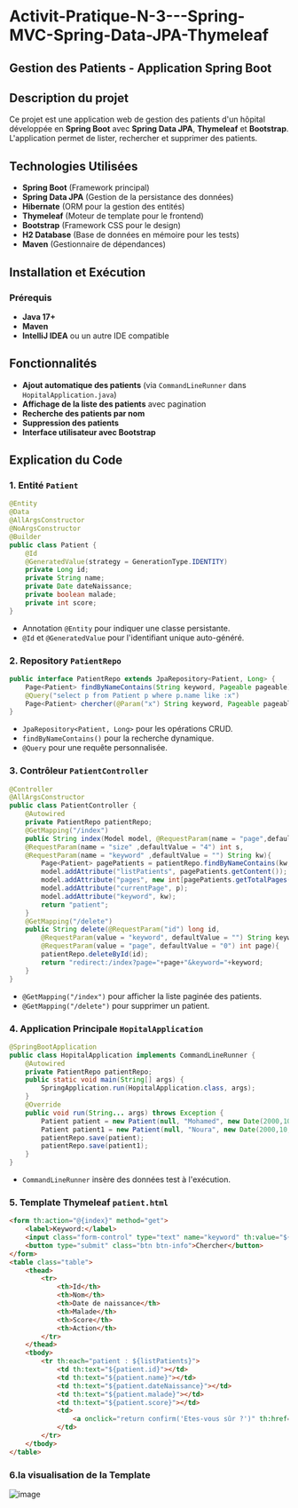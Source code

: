 # Activit-Pratique-N-3---Spring-MVC-Spring-Data-JPA-Thymeleaf
## Gestion des Patients - Application Spring Boot

## Description du projet
Ce projet est une application web de gestion des patients d'un hôpital développée en **Spring Boot** avec **Spring Data JPA**, **Thymeleaf** et **Bootstrap**. L'application permet de lister, rechercher et supprimer des patients.

## Technologies Utilisées
- **Spring Boot** (Framework principal)
- **Spring Data JPA** (Gestion de la persistance des données)
- **Hibernate** (ORM pour la gestion des entités)
- **Thymeleaf** (Moteur de template pour le frontend)
- **Bootstrap** (Framework CSS pour le design)
- **H2 Database** (Base de données en mémoire pour les tests)
- **Maven** (Gestionnaire de dépendances)

## Installation et Exécution
### Prérequis
- **Java 17+**
- **Maven**
- **IntelliJ IDEA** ou un autre IDE compatible


## Fonctionnalités
- **Ajout automatique des patients** (via `CommandLineRunner` dans `HopitalApplication.java`)
- **Affichage de la liste des patients** avec pagination
- **Recherche des patients par nom**
- **Suppression des patients**
- **Interface utilisateur avec Bootstrap**

## Explication du Code
### 1. **Entité `Patient`**
```java
@Entity
@Data
@AllArgsConstructor
@NoArgsConstructor
@Builder
public class Patient {
    @Id
    @GeneratedValue(strategy = GenerationType.IDENTITY)
    private Long id;
    private String name;
    private Date dateNaissance;
    private boolean malade;
    private int score;
}
```
- Annotation `@Entity` pour indiquer une classe persistante.
- `@Id` et `@GeneratedValue` pour l'identifiant unique auto-généré.

### 2. **Repository `PatientRepo`**
```java
public interface PatientRepo extends JpaRepository<Patient, Long> {
    Page<Patient> findByNameContains(String keyword, Pageable pageable);
    @Query("select p from Patient p where p.name like :x")
    Page<Patient> chercher(@Param("x") String keyword, Pageable pageable);
}
```
- `JpaRepository<Patient, Long>` pour les opérations CRUD.
- `findByNameContains()` pour la recherche dynamique.
- `@Query` pour une requête personnalisée.

### 3. **Contrôleur `PatientController`**
```java
@Controller
@AllArgsConstructor
public class PatientController {
    @Autowired
    private PatientRepo patientRepo;
    @GetMapping("/index")
    public String index(Model model, @RequestParam(name = "page",defaultValue = "0") int p,
    @RequestParam(name = "size" ,defaultValue = "4") int s,
    @RequestParam(name = "keyword" ,defaultValue = "") String kw){
        Page<Patient> pagePatients = patientRepo.findByNameContains(kw, PageRequest.of(p, s));
        model.addAttribute("listPatients", pagePatients.getContent());
        model.addAttribute("pages", new int[pagePatients.getTotalPages()]);
        model.addAttribute("currentPage", p);
        model.addAttribute("keyword", kw);
        return "patient";
    }
    @GetMapping("/delete")
    public String delete(@RequestParam("id") long id,
        @RequestParam(value = "keyword", defaultValue = "") String keyword,
        @RequestParam(value = "page", defaultValue = "0") int page){
        patientRepo.deleteById(id);
        return "redirect:/index?page="+page+"&keyword="+keyword;
    }
}
```
- `@GetMapping("/index")` pour afficher la liste paginée des patients.
- `@GetMapping("/delete")` pour supprimer un patient.

### 4. **Application Principale `HopitalApplication`**
```java
@SpringBootApplication
public class HopitalApplication implements CommandLineRunner {
    @Autowired
    private PatientRepo patientRepo;
    public static void main(String[] args) {
        SpringApplication.run(HopitalApplication.class, args);
    }
    @Override
    public void run(String... args) throws Exception {
        Patient patient = new Patient(null, "Mohamed", new Date(2000,10,10), true, 80);
        Patient patient1 = new Patient(null, "Noura", new Date(2000,10,10), true, 80);
        patientRepo.save(patient);
        patientRepo.save(patient1);
    }
}
```
- `CommandLineRunner` insère des données test à l'exécution.

### 5. **Template Thymeleaf `patient.html`**
```html
<form th:action="@{index}" method="get">
    <label>Keyword:</label>
    <input class="form-control" type="text" name="keyword" th:value="${keyword}">
    <button type="submit" class="btn btn-info">Chercher</button>
</form>
<table class="table">
    <thead>
        <tr>
            <th>Id</th>
            <th>Nom</th>
            <th>Date de naissance</th>
            <th>Malade</th>
            <th>Score</th>
            <th>Action</th>
        </tr>
    </thead>
    <tbody>
        <tr th:each="patient : ${listPatients}">
            <td th:text="${patient.id}"></td>
            <td th:text="${patient.name}"></td>
            <td th:text="${patient.dateNaissance}"></td>
            <td th:text="${patient.malade}"></td>
            <td th:text="${patient.score}"></td>
            <td>
                <a onclick="return confirm('Etes-vous sûr ?')" th:href="@{delete(id=${patient.id}, keyword=${keyword}, page=${currentPage})}" class="btn btn-danger">Supprimer</a>
            </td>
        </tr>
    </tbody>
</table>
```
### 6.**la visualisation de la Template**
![image](https://github.com/user-attachments/assets/714dea4d-d539-4b0e-adfa-72966f05ddbe)


